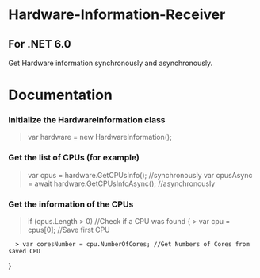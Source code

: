 # Hardware-Information-Receiver
## For .NET 6.0
Get Hardware information synchronously and asynchronously.

# Documentation

### Initialize the HardwareInformation class

> var hardware = new HardwareInformation();

### Get the list of CPUs (for example)

> var cpus = hardware.GetCPUsInfo(); //synchronously
> var cpusAsync = await hardware.GetCPUsInfoAsync(); //asynchronously

### Get the information of the CPUs

> if (cpus.Length > 0) //Check if a CPU was found
  {
      > var cpu = cpus[0]; //Save first CPU
      
      > var coresNumber = cpu.NumberOfCores; //Get Numbers of Cores from saved CPU
  }
